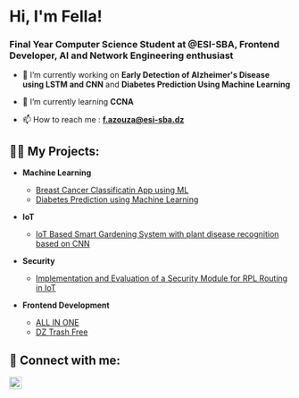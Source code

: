 <h1>Hi, I'm Fella!</h1>
<h3>Final Year Computer Science Student at @ESI-SBA, Frontend Developer, AI and Network Engineering enthusiast</h3>


- 🔭 I’m currently working on **Early Detection of Alzheimer's Disease using LSTM and CNN** and **Diabetes Prediction Using Machine Learning**
  
- 🌱 I’m currently learning **CCNA**
  
- 📫 How to reach me : **f.azouza@esi-sba.dz**

<h2>👨‍💻 My Projects:</h2>

- <b>Machine Learning</b>
  - [Breast Cancer Classificatin App using ML](https://github.com/Fella-Azouza/Breast-Cancer-Prediction-using-ML)
  - [Diabetes Prediction using Machine Learning](https://github.com/Fella-Azouza/Diabtetes_Prediction_ML) 
  

- <b>IoT</b>
  - [IoT Based Smart Gardening System with plant disease recognition based on CNN](https://github.com/Fella-Azouza/IoT-Based-Smart-Gardening-System)
    
- <b>Security</b>
  - [Implementation and Evaluation of a Security Module for RPL Routing in IoT](https://github.com/Fella-Azouza/RPL-Security-IoT)

- <b>Frontend Development</b>
  - [ALL IN ONE](https://github.com/Fella-Azouza/All-In-One)
  - [DZ Trash Free](https://github.com/Fella-Azouza/DzTrashFree)
    

<h2> 🤳 Connect with me:</h2>

[<img align="left" alt="Fella AZOUZA | LinkedIn" width="22px" src="https://cdn.jsdelivr.net/npm/simple-icons@v3/icons/linkedin.svg" />][linkedin]

[linkedin]: https://www.linkedin.com/in/fella-azouza-3b720b24b/



